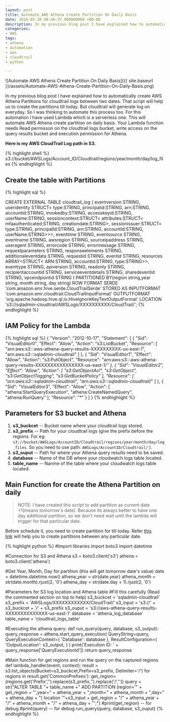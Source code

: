 ```yaml
---
layout: post
title: Automate AWS Athena Create Partition On Daily Basis
date: 2018-05-30 08:40:37.000000000 +00:00
description: In my previous blog post I have explained how to automatically create AWS Athena Partitions for cloudtrail logs between two dates. This post will help you to automate AWS Athena create partition on daily basis for cloudtrail logs.
categories:
- AWS
tags:
- athena
- automation
- aws
- cloudtrail
- python

---
```

![Automate AWS Athena Create Partition On Daily Basis]({{ site.baseurl }}/assets/Automate-AWS-Athena-Create-Partition-On-Daily-Basis.png)

In my previous blog post I have explained how to automatically create AWS Athena Partitions for cloudtrail logs between two dates. That script will help us to create the partitions till today. But cloudtrail will generate log on everyday. So I was thinking to automate this process too. For this automation I have used Lambda which is a serverless one. This will automate AWS Athena create partition on daily basis. Your Lambda function needs Read permisson on the cloudtrail logs bucket, write access on the query results bucket and execution permission for Athena.

**Here is my AWS CloudTrail Log path in S3.**

{% highlight shell %}
s3://bucket/AWSLogs/Account_ID/Cloudtrail/regions/year/month/day/log_files
{% endhighlight %}

Create the table with Partitions
--------------------------------
{% highlight sql %}

CREATE EXTERNAL TABLE cloudtrail_log (
eventversion STRING,
useridentity STRUCT<
               type:STRING,
               principalid:STRING,
               arn:STRING,
               accountid:STRING,
               invokedby:STRING,
               accesskeyid:STRING,
               userName:STRING,
sessioncontext:STRUCT<
attributes:STRUCT<
               mfaauthenticated:STRING,
               creationdate:STRING>,
sessionissuer:STRUCT<
               type:STRING,
               principalId:STRING,
               arn:STRING,
               accountId:STRING,
               userName:STRING>>>,
eventtime STRING,
eventsource STRING,
eventname STRING,
awsregion STRING,
sourceipaddress STRING,
useragent STRING,
errorcode STRING,
errormessage STRING,
requestparameters STRING,
responseelements STRING,
additionaleventdata STRING,
requestid STRING,
eventid STRING,
resources ARRAY<STRUCT<
               ARN:STRING,
               accountId:STRING,
               type:STRING>>,
eventtype STRING,
apiversion STRING,
readonly STRING,
recipientaccountid STRING,
serviceeventdetails STRING,
sharedeventid STRING,
vpcendpointid STRING
)
PARTITIONED BY(region string,year string, month string, day string)
ROW FORMAT SERDE 'com.amazon.emr.hive.serde.CloudTrailSerde'
STORED AS INPUTFORMAT 'com.amazon.emr.cloudtrail.CloudTrailInputFormat'
OUTPUTFORMAT 'org.apache.hadoop.hive.ql.io.HiveIgnoreKeyTextOutputFormat'
LOCATION 's3://sqladmin-cloudtrail/AWSLogs/XXXXXXXXXX/CloudTrail/';
{% endhighlight %}


IAM Policy for the Lambda
-------------------------
{% highlight sql %}
{
    "Version": "2012-10-17",
    "Statement": [
        {
            "Sid": "VisualEditor0",
            "Effect": "Allow",
            "Action": "s3:ListBucket",
            "Resource": [
                "arn:aws:s3:::aws-athena-query-results-XXXXXXXXXX-us-east-1",
                "arn:aws:s3:::sqladmin-cloudtrail"
            ]
        },
        {
            "Sid": "VisualEditor1",
            "Effect": "Allow",
            "Action": "s3:PutObject",
            "Resource": "arn:aws:s3:::aws-athena-query-results-XXXXXXXXXXXXXXXX-us-east-1/*"
        },
        {
            "Sid": "VisualEditor2",
            "Effect": "Allow",
            "Action": [
                "s3:GetObjectAcl",
                "s3:GetObject",
                "s3:GetObjectTagging",
                "s3:GetBucketPolicy"
            ],
            "Resource": [
                "arn:aws:s3:::sqladmin-cloudtrail",
                "arn:aws:s3:::sqladmin-cloudtrail/*"
            ]
        },
        {
            "Sid": "VisualEditor3",
            "Effect": "Allow",
            "Action": [
                "athena:StartQueryExecution",
                "athena:CreateNamedQuery",
                "athena:RunQuery"
            ],
            "Resource": "*"
        }
    ]
}
{% endhighlight %}


Parameters for S3 bucket and Athena
-----------------------------------

1.  **s3_buckcet** -- Bucket name where your cloudtrail logs stored.
2.  **s3_prefix** -- Path for your cloudtrail logs (give the prefix before the regions. For eg: `s3://bucket/AWSLogs/AccountID/Cloudtrail/regions/year/month/day/log_files`. So you need to use path: `AWSLogs/AccountID/Cloudtrail/` ).
3.  **s3_ouput** -- Path for where your Athena query results need to be saved.
4.  **database** -- Name of the DB where your cloudwatch logs table located.
5.  **table_name** -- Nanme of the table where your cloudwatch logs table located.

Main Function for create the Athena Partition on daily
------------------------------------------------------

> NOTE: I have created this script to add partition as current date +1(means tomorrow's date). Because its always better to have one day additional partition, so we don't need wait until the lambda will trigger for that particular date.

Before schedule it, you need to create partition for till today. Refer [﻿this link﻿](https://thedataguy.in/automatically-create-aws-athena-partitions-for-cloudtrail-between-two-dates/) will help you to create partitions between any particular date.

{% highlight python %}
#Import libraries
import boto3
import datetime

#Connection for S3 and Athena
s3 = boto3.client('s3')
athena = boto3.client('athena')

#Get Year, Month, Day for partition (this will get tomorrow date's value)
date = datetime.datetime.now()
athena_year = str(date.year)
athena_month = str(date.month).rjust(2, '0')
athena_day = str(date.day + 1).rjust(2, '0')

#Parameters for S3 log location and Athena table
#Fill this carefully (Read the commented section on top to help)
s3_buckcet = 'sqladmin-cloudtrail'
s3_prefix = 'AWSLogs/XXXXXXXXXXXX/CloudTrail/'
s3_input = 's3://' + s3_buckcet + '/' + s3_prefix
s3_ouput = 's3://aws-athena-query-results-XXXXXXXXXXXXXX-us-east-1'
database = 'athena_log_database'
table_name = 'cloudtrail_logs_table'

#Executing the athena query:
def run_query(query, database, s3_output):
        query_response = athena.start_query_execution(
        QueryString=query,
        QueryExecutionContext={
            'Database': database
            },
        ResultConfiguration={
            'OutputLocation': s3_output,
            }
        )
        print('Execution ID: ' + query_response['QueryExecutionId'])
        return query_response

#Main function for get regions and run the query on the captured regions
def lambda_handler(event, context):
 result =  s3.list_objects(Bucket=s3_buckcet,Prefix=s3_prefix, Delimiter='/')
 for regions in result.get('CommonPrefixes'):
    get_region=(regions.get('Prefix','').replace(s3_prefix,'').replace('/',''))
    query = str("ALTER TABLE "+ table_name +" ADD PARTITION (region='"
            + get_region + "',year="
            + athena_year + ",month="
            + athena_month + ",day="
            + athena_day
            + ") location '"+s3_input
            + get_region
            + "/" + athena_year + "/" + athena_month + "/"
            + athena_day + "';")
      #print(get_region) -- for debug
      #print(query) -- for debug
run_query(query, database, s3_ouput)
{% endhighlight %}

